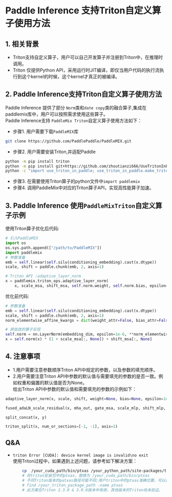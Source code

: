 
# Paddle Inference 支持Triton自定义算子使用方法

## 1. 相关背景

* Triton支持自定义算子，用户可以自己开发算子并注册到Triton中，在推理时调用。
* Triton 仅提供Python API，采用运行时JIT编译，即仅当用户代码的执行流执行到这个kernel的时候，这个kernel才真正的被编译。  

## 2. Paddle Inference支持Triton自定义算子使用方法

Paddle Inference 提供了部分 `Norm`类和`date copy`类的融合算子,集成在paddlemix库中，用户可以按照需求使用这些算子。  
Paddle Inference支持 `PaddleMix Triton`自定义算子使用方法如下：  
* 步骤1. 用户需要下载`PaddleMIX`库
```bash
git clone https://github.com/PaddlePaddle/PaddleMIX.git
```
* 步骤2. 用户需要安装Triton,并适配Paddle
```bash
python -m pip install triton
python -m pip install git+https://github.com/zhoutianzi666/UseTritonInPaddle.git
python -c "import use_triton_in_paddle; use_triton_in_paddle.make_triton_compatible_with_paddle()"
```
* 步骤3. 在需要使用Triton算子的python文件中`import paddlemix` 
* 步骤4. 调用PaddleMix中对应的Triton算子API，实现高性能算子加速。

## 3. Paddle Inference 使用`PaddleMixTriton`自定义算子示例
使用Triton算子优化后代码:    
```py
# 引入PaddleMIX
import os
os.sys.path.append(["/path/to/PaddleMIX"])
import paddlemix
# 参数准备
emb = self.linear(self.silu(conditioning_embedding).cast(x.dtype))
scale, shift = paddle.chunk(emb, 2, axis=1)

# Triton API :adaptive_layer_norm
x = paddlemix.triton_ops.adaptive_layer_norm(
    x, scale_msa, shift_msa, self.norm.weight, self.norm.bias, epsilon=1e-06)
```

优化前代码:  
```py
# 参数准备
emb = self.linear(self.silu(conditioning_embedding).cast(x.dtype))
scale, shift = paddle.chunk(emb, 2, axis=1)
norm_elementwise_affine_kwargs = dict(weight_attr=False, bias_attr=False)

# 原低效的算子实现
self.norm = nn.LayerNorm(embedding_dim, epsilon=1e-6, **norm_elementwise_affine_kwargs)
x = self.norm(x) * (1 + scale_msa[:, None]) + shift_msa[:, None]
```


## 4. 注意事项
* 1.用户需要注意参数顺序Triton API中规定的参数，以及参数的填充顺序。
* 2.用户需要注意Triton API中参数的默认值与需要填充的参数的是否一致。例如权重和偏置的默认值是否为None。  
给出Triton API中参数的默认值和需要填充的参数的示例如下：

```py
adaptive_layer_norm(x, scale, shift, weight=None, bias=None, epsilon=1e-05)  

fused_adaLN_scale_residual(x, mha_out, gate_msa, scale_mlp, shift_mlp, weight=None, bias=None, epsilon=1e-05)  

split_concat(x, y)

triton_split(x, num_or_sections=[-1, -1], axis=1)
```

## Q&A
*  `triton Error [CUDA]: device kernel image is invalid\no exit`  
    使用Triton过程中，如果遇到上述问题，请参考如下解决方案：
        
    ```bash
        cp  /your_cuda_path/bin/ptxas /your_python_path/site-packages/triton/backends/nvidia/bin/
        # 将triton安装包中的ptxas，替换为 /your_cuda_path/bin/ptxas
        # 不同Triton版本的patxas路径可能不同;用户triton中的ptxas准确位置，可以用如下命令寻找： 
        # find /your_triton_package_path -name ptxas
        # 此方案在Triton 2.3.0 & 3.0.0版本中有效，其他版本的Triton尚未验证。
    ```
    